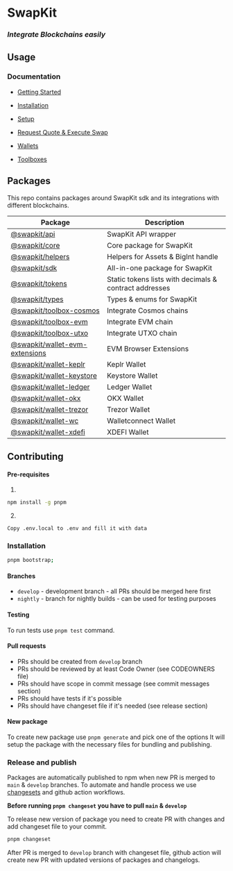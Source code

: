 # SwapKit

### _Integrate Blockchains easily_

## Usage

### Documentation

- [Getting Started](https://docs.thorswap.finance/swapkit-docs)
- [Installation](https://docs.thorswap.finance/swapkit-docs/swapkit-sdk/install-swapkit-sdk)
- [Setup](https://docs.thorswap.finance/swapkit-docs/swapkit-sdk/set-up-the-sdk)
- [Request Quote & Execute Swap](https://docs.thorswap.finance/swapkit-docs/swapkit-sdk/request-route-and-execute-swap)

- [Wallets](https://docs.thorswap.finance/swapkit-docs/swapkit-sdk/wallets)
- [Toolboxes](https://docs.thorswap.finance/swapkit-docs/swapkit-sdk/toolboxes)

## Packages

This repo contains packages around SwapKit sdk and its integrations with different blockchains.

| Package                                                                                                             | Description                                            |
| ------------------------------------------------------------------------------------------------------------------- | ------------------------------------------------------ |
| [@swapkit/api](https://docs.thorswap.finance/swapkit-docs/references/swapkit-sdk-methods/core)                      | SwapKit API wrapper                                    |
| [@swapkit/core](https://docs.thorswap.finance/swapkit-docs/references/swapkit-sdk-methods/core-1)                   | Core package for SwapKit                               |
| [@swapkit/helpers](https://docs.thorswap.finance/swapkit-docs/references/swapkit-sdk-methods/core-2)                | Helpers for Assets & BigInt handle                     |
| [@swapkit/sdk](https://docs.thorswap.finance/swapkit-docs/references/swapkit-sdk-methods/core-3)                    | All-in-one package for SwapKit                         |
| [@swapkit/tokens](https://docs.thorswap.finance/swapkit-docs/references/swapkit-sdk-methods/core-4)                 | Static tokens lists with decimals & contract addresses |
| [@swapkit/types](https://docs.thorswap.finance/swapkit-docs/references/swapkit-sdk-methods/core-5)                  | Types & enums for SwapKit                              |
| [@swapkit/toolbox-cosmos](https://docs.thorswap.finance/swapkit-docs/swapkit-sdk/toolboxes/cosmos)                  | Integrate Cosmos chains                                |
| [@swapkit/toolbox-evm](https://docs.thorswap.finance/swapkit-docs/swapkit-sdk/toolboxes/evm)                        | Integrate EVM chain                                    |
| [@swapkit/toolbox-utxo](https://docs.thorswap.finance/swapkit-docs/swapkit-sdk/toolboxes/utxo)                      | Integrate UTXO chain                                   |
| [@swapkit/wallet-evm-extensions](https://docs.thorswap.finance/swapkit-docs/swapkit-sdk/wallets/evm-web-extensions) | EVM Browser Extensions                                 |
| [@swapkit/wallet-keplr](https://docs.thorswap.finance/swapkit-docs/swapkit-sdk/wallets/keplr)                       | Keplr Wallet                                           |
| [@swapkit/wallet-keystore](https://docs.thorswap.finance/swapkit-docs/swapkit-sdk/wallets/keystore)                 | Keystore Wallet                                        |
| [@swapkit/wallet-ledger](https://docs.thorswap.finance/swapkit-docs/swapkit-sdk/wallets/ledger)                     | Ledger Wallet                                          |
| [@swapkit/wallet-okx](https://docs.thorswap.finance/swapkit-docs/swapkit-sdk/wallets/okx)                  | OKX Wallet                                   |
| [@swapkit/wallet-trezor](https://docs.thorswap.finance/swapkit-docs/swapkit-sdk/wallets/trezor)                     | Trezor Wallet                                          |
| [@swapkit/wallet-wc](https://docs.thorswap.finance/swapkit-docs/swapkit-sdk/wallets/walletconnect)                  | Walletconnect Wallet                                   |
| [@swapkit/wallet-xdefi](https://docs.thorswap.finance/swapkit-docs/swapkit-sdk/wallets/xdefi)                       | XDEFI Wallet                                           |

## Contributing

#### Pre-requisites

1.

```bash
npm install -g pnpm
```

2.

```pre
Copy .env.local to .env and fill it with data
```

### Installation

```bash
pnpm bootstrap;
```

#### Branches

- `develop` - development branch - all PRs should be merged here first
- `nightly` - branch for nightly builds - can be used for testing purposes

#### Testing

To run tests use `pnpm test` command.

#### Pull requests

- PRs should be created from `develop` branch
- PRs should be reviewed by at least Code Owner (see CODEOWNERS file)
- PRs should have scope in commit message (see commit messages section)
- PRs should have tests if it's possible
- PRs should have changeset file if it's needed (see release section)

#### New package

To create new package use `pnpm generate` and pick one of the options
It will setup the package with the necessary files for bundling and publishing.

### Release and publish

Packages are automatically published to npm when new PR is merged to `main` & `develop` branches.
To automate and handle process we use [changesets](https://github.com/changesets/changesets) and github action workflows.

<b>Before running `pnpm changeset` you have to pull `main` & `develop`</b>

To release new version of package you need to create PR with changes and add changeset file to your commit.

```bash
pnpm changeset
```

After PR is merged to `develop` branch with changeset file, github action will create new PR with updated versions of packages and changelogs.
